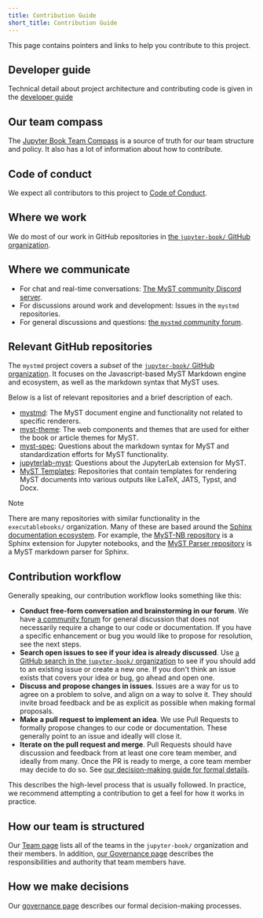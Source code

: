 ```yaml
---
title: Contribution Guide
short_title: Contribution Guide
---
```



This page contains pointers and links to help you contribute to this project.

## Developer guide

Technical detail about project architecture and contributing code is given in the [developer guide](./developer.md) 

## Our team compass

The [Jupyter Book Team Compass][compass] is a source of truth for our team structure and policy.
It also has a lot of information about how to contribute.

## Code of conduct

We expect all contributors to this project to [Code of Conduct][coc].

## Where we work

We do most of our work in GitHub repositories in [the `jupyter-book/` GitHub organization](https://github.com/jupyter-book).

## Where we communicate

- For chat and real-time conversations: [The MyST community Discord server](https://discord.mystmd.org).
- For discussions around work and development: Issues in the `mystmd` repositories.
- For general discussions and questions: [the `mystmd` community forum](https://github.com/jupyter-book/mystmd/discussions).

## Relevant GitHub repositories

The `mystmd` project covers a _subset_ of the [`jupyter-book/` GitHub organization](https://github.com/jupyter-book).
It focuses on the Javascript-based MyST Markdown engine and ecosystem, as well as the markdown syntax that MyST uses.

Below is a list of relevant repositories and a brief description of each.

- [mystmd](https://github.com/jupyter-book/mystmd): The MyST document engine and functionality not related to specific renderers.
- [myst-theme](https://github.com/jupyter-book/myst-theme): The web components and themes that are used for either the book or article themes for MyST.
- [myst-spec](https://github.com/jupyter-book/myst-spec): Questions about the markdown syntax for MyST and standardization efforts for MyST functionality.
- [jupyterlab-myst](https://github.com/jupyter-book/jupyterlab-myst): Questions about the JupyterLab extension for MyST.
- [MyST Templates](https://github.com/myst-templates): Repositories that contain templates for rendering MyST documents into various outputs like LaTeX, JATS, Typst, and Docx.

> [!NOTE]
> There are many repositories with similar functionality in the `executablebooks/` organization. Many of these are based around the [Sphinx documentation ecosystem](https://www.sphinx-doc.org). For example, the [MyST-NB repository](https://github.com/executablebooks/myst-nb) is a Sphinx extension for Jupyter notebooks, and the [MyST Parser repository](https://github.com/executablebooks/myst-parser) is a MyST markdown parser for Sphinx.

## Contribution workflow

Generally speaking, our contribution workflow looks something like this:

- **Conduct free-form conversation and brainstorming in our forum**. We have [a community forum](https://github.com/jupyter-book/mystmd/discussions) for general discussion that does not necessarily require a change to our code or documentation. If you have a specific enhancement or bug you would like to propose for resolution, see the next steps.
- **Search open issues to see if your idea is already discussed**. Use [a GitHub search in the `jupyter-book/` organization](https://github.com/search?q=org:jupyter-book%20&type=code) to see if you should add to an existing issue or create a new one. If you don't think an issue exists that covers your idea or bug, go ahead and open one.
- **Discuss and propose changes in issues**. Issues are a way for us to agree on a problem to solve, and align on a way to solve it. They should invite broad feedback and be as explicit as possible when making formal proposals.
- **Make a pull request to implement an idea**. We use Pull Requests to formally propose changes to our code or documentation. These generally point to an issue and ideally will close it.
- **Iterate on the pull request and merge**. Pull Requests should have discussion and feedback from at least one core team member, and ideally from many. Once the PR is ready to merge, a core team member may decide to do so. See [our decision-making guide for formal details][governance].

This describes the high-level process that is usually followed.
In practice, we recommend attempting a contribution to get a feel for how it works in practice.

## How our team is structured

Our [Team page][team] lists all of the teams in the `jupyter-book/` organization and their members.
In addition, [our Governance page][governance] describes the responsibilities and authority that team members have.

## How we make decisions

Our [governance page][governance] describes our formal decision-making processes.

[compass]: https://compass.jupyterbook.org
[coc]: https://compass.jupyterbook.org/code-of-conduct
[team]: https://compass.jupyterbook.org/team
[governance]: https://compass.jupyterbook.org/team
[decisions]: https://compass.jupyterbook.org/team

